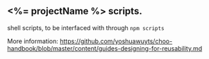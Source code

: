 ## <%= projectName %> scripts.

shell scripts, to be interfaced with through `npm scripts`

More information:  <https://github.com/yoshuawuyts/choo-handbook/blob/master/content/guides-designing-for-reusability.md>
